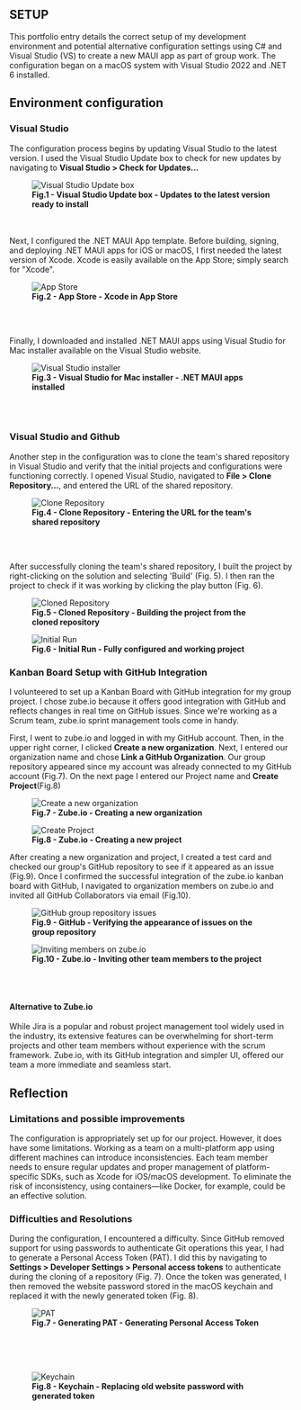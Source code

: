 ## SETUP

This portfolio entry details the correct setup of my development environment and potential alternative configuration settings 
using C# and Visual Studio (VS) to create a new MAUI app as part of group work.
The configuration began on a macOS system with Visual Studio 2022 and .NET 6 installed.

## Environment configuration
### Visual Studio 

The configuration process begins by updating Visual Studio to the latest version. I used the Visual Studio Update box to check for new updates by navigating to **Visual Studio > Check for Updates...**
<figure>
  <img src="https://github.com/patryklbn/portfolio-assessment/blob/master/images/1.png?raw=true" alt="Visual Studio Update box">
  <figcaption><b>Fig.1 - Visual Studio Update box - Updates to the latest version ready to install</b></figcaption>
</figure>
<br>
<br>
Next, I configured the .NET MAUI App template. Before building, signing, and deploying .NET MAUI apps for iOS or macOS, I first needed the latest version of Xcode. Xcode is easily available on the App Store; simply search for "Xcode".

<figure>
  <img src="https://github.com/patryklbn/portfolio-assessment/blob/master/images/2.png?raw=true" alt="App Store">
  <figcaption><b>Fig.2 - App Store - Xcode in App Store</b></figcaption>
</figure>
<br>
<br>

Finally, I downloaded and installed .NET MAUI apps using Visual Studio for Mac installer available on the Visual Studio website.
<figure>
  <img src="https://github.com/patryklbn/portfolio-assessment/blob/master/images/4.png?raw=true" alt="Visual Studio installer">
  <figcaption><b>Fig.3 - Visual Studio for Mac installer - .NET MAUI apps installed</b></figcaption>
</figure>
<br>
<br>

 ### Visual Studio and Github
 
Another step in the configuration was to clone the team's shared repository in Visual Studio and verify that the initial projects and configurations were functioning correctly. I opened Visual Studio, navigated to **File > Clone Repository...**, and entered the URL of the shared repository.
<figure>
  <img src="https://github.com/patryklbn/portfolio-assessment/blob/master/images/5.png?raw=true" alt="Clone Repository">
  <figcaption><b>Fig.4 - Clone Repository - Entering the URL for the team's shared repository</b></figcaption>
</figure>
<br>
<br>

After successfully cloning the team's shared repository, I built the project by right-clicking on the solution and selecting 'Build' (Fig. 5). I then ran the project to check if it was working by clicking the play button (Fig. 6).
<figure>
  <img src="https://github.com/patryklbn/portfolio-assessment/blob/master/images/6.png?raw=true" alt="Cloned Repository">
  <figcaption><b>Fig.5 - Cloned Repository - Building the project from the cloned repository</b></figcaption>
</figure>
<figure>
  <img src="https://github.com/patryklbn/portfolio-assessment/blob/master/images/7.png?raw=true" alt="Initial Run">
  <figcaption><b>Fig.6 - Initial Run - Fully configured and working project</b></figcaption>
</figure>

### Kanban Board Setup with GitHub Integration

I volunteered to set up a Kanban Board with GitHub integration for my group project. I chose zube.io because it offers good integration with GitHub and reflects changes in real time on GitHub issues. Since we're working as a Scrum team, zube.io sprint management tools come in handy.

First, I went to zube.io and logged in with my GitHub account. Then, in the upper right corner, I clicked **Create a new organization**. Next, I entered our organization name and chose **Link a GitHub Organization**. Our group repository appeared since my account was already connected to my GitHub account (Fig.7). On the next page I entered our Project name  and **Create Project**(Fig.8) 

<figure>
  <img src="https://github.com/patryklbn/portfolio-assessment/blob/master/images/12.png?raw=true" alt="Create a new organization">
  <figcaption><b>Fig.7 - Zube.io - Creating a new organization</b></figcaption>
</figure>
<figure>
  <img src="https://github.com/patryklbn/portfolio-assessment/blob/master/images/11.png?raw=true" alt="Create Project">
  <figcaption><b>Fig.8 - Zube.io - Creating a new project</b></figcaption>
</figure>

After creating a new organization and project, I created a test card and checked our group's GitHub repository to see if it appeared as an issue (Fig.9). Once I confirmed the successful integration of the zube.io kanban board with GitHub, I navigated to organization members on zube.io and invited all GitHub Collaborators via email (Fig.10).

<figure>
  <img src="https://github.com/patryklbn/portfolio-assessment/blob/master/images/13.png?raw=true" alt="GitHub group repository issues">
  <figcaption><b>Fig.9 - GitHub - Verifying the appearance of issues on the group repository</b></figcaption>
</figure>
<figure>
  <img src="https://github.com/patryklbn/portfolio-assessment/blob/master/images/14.png?raw=true" alt="Inviting members on zube.io">
  <figcaption><b>Fig.10 - Zube.io - Inviting other team members to the project</b></figcaption>
</figure>
<br>
<br>

#### Alternative to Zube.io
While Jira is a popular and robust project management tool widely used in the industry, its extensive features can be overwhelming for short-term projects and other team members without experience with the scrum framework. Zube.io, with its GitHub integration and simpler UI, offered our team a more immediate and seamless start.
 
## Reflection

### Limitations and possible improvements 
The configuration is appropriately set up for our project. However, it does have some limitations. Working as a team on a multi-platform app using different machines can introduce inconsistencies. Each team member needs to ensure regular updates and proper management of platform-specific SDKs, such as Xcode for iOS/macOS development. To eliminate the risk of inconsistency, using containers—like Docker, for example, could be an effective solution.

### Difficulties and Resolutions
During the configuration, I encountered a difficulty. Since GitHub removed support for using passwords to authenticate Git operations this year, I had to generate a Personal Access Token (PAT). I did this by navigating to **Settings > Developer Settings > Personal access tokens** to authenticate during the cloning of a repository (Fig. 7). Once the token was generated, I then removed the website password stored in the macOS keychain and replaced it with the newly generated token (Fig. 8).

<figure>
  <img src="https://github.com/patryklbn/portfolio-assessment/blob/master/images/8.png?raw=true" alt="PAT">
  <figcaption><b>Fig.7 - Generating PAT - Generating Personal Access Token</b></figcaption>
</figure>
<br>
<br>
<br>
<figure>
  <img src="https://github.com/patryklbn/portfolio-assessment/blob/master/images/9.png?raw=true" alt="Keychain">
  <figcaption><b>Fig.8 - Keychain - Replacing old website password with generated token</b></figcaption>
</figure>





